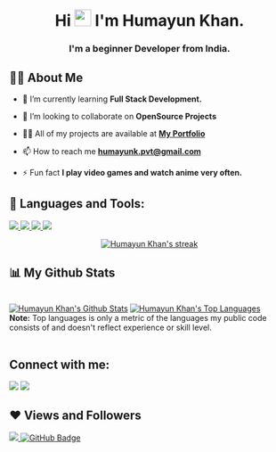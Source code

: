 <!-- <a href="#"><img width="100%" height="auto" src="https://i.imgur.com/iXuL1HG.png" height="175px"/></a> -->

<h1 align="center">Hi <img src="https://raw.githubusercontent.com/MartinHeinz/MartinHeinz/master/wave.gif" width="30px"> I'm Humayun Khan.</h1>
<h3 align="center">I'm a beginner Developer from India.</h3>


## 🙋‍♂️ About Me

- 🌱 I’m currently learning **Full Stack Development.**

- 👯 I’m looking to collaborate on **OpenSource Projects**

- 👨‍💻 All of my projects are available at **[My Portfolio](https://humayunk01.github.io/portfolio/)**

- 📫 How to reach me **humayunk.pvt@gmail.com**

- ⚡ Fun fact **I play video games and watch anime very often.**

## 🚀 Languages and Tools:

<p align="left"> 
    <a href="https://developer.mozilla.org/en-US/docs/Web/JavaScript" target="_blank"> <img src="https://img.icons8.com/color/48/000000/javascript.png"/> </a> 
    <a href="https://www.w3.org/html/" target="_blank"> <img src="https://img.icons8.com/color/48/000000/html-5.png"/> </a> 
    <a href="https://www.w3schools.com/css/" target="_blank"> <img src="https://img.icons8.com/color/48/000000/css3.png"/> </a>   
    <a href="https://git-scm.com/" target="_blank"> <img src="https://img.icons8.com/color/48/000000/git.png"/> </a> 
</p>

<p align="center">
    <a href="https://github.com/HumayunnK01/github-readme-streak-stats">
        <img title="🔥 Get streak stats for your profile at git.io/streak-stats" alt="Humayun Khan's streak" src="https://github-readme-streak-stats.herokuapp.com/?user=HumayunK01&theme=black-ice&hide_border=true&stroke=0000&background=060A0CD0"/>
    </a>
</p>

## 📊 My Github Stats

  <br/>
    <a href="https://github.com/HumayunK01/github-readme-stats"><img alt="Humayun Khan's Github Stats" src="https://github-readme-stats.vercel.app/api?username=HumayunK01&show_icons=true&count_private=true&theme=react&hide_border=true&bg_color=0D1117" /></a>
  <a href="https://github.com/HumayunK01/github-readme-stats"><img alt="Humayun Khan's Top Languages" src="https://github-readme-stats.vercel.app/api/top-langs/?username=HumayunK01&langs_count=8&count_private=true&layout=compact&theme=react&hide_border=true&bg_color=0D1117" /></a>
  <br/>
  <b>Note:</b> Top languages is only a metric of the languages my public code consists of and doesn't reflect experience or skill level.


<br/>
<br/>

## Connect with me:
<p align="left">

<!-- <a href = "https://www.linkedin.com/in/subham-raoniar/"><img src="https://img.icons8.com/fluent/48/000000/linkedin.png"/></a> -->
<a href = "[https://twitter.com/_mulla_sohail](https://www.linkedin.com/in/humayun-k-b7943121b/)"><img src="https://img.icons8.com/fluent/48/000000/linkedin.png"/></a>
<a href = "https://www.instagram.com/mulla_sohail_/"><img src="https://img.icons8.com/fluent/48/000000/instagram-new.png"/></a>
<!-- <a href = "https://www.youtube.com/channel/UC-NXT1lYAOPa3lrgWXqvuHA"><img src="https://img.icons8.com/color/48/000000/youtube-play.png"/></a> -->

</p>

## ❤ Views and Followers
<a href="https://github.com/Meghna-DAS/github-profile-views-counter">
    <img src="https://komarev.com/ghpvc/?username=HumayunK01">
</a>
<a href="https://github.com/HumayunK01?tab=followers"><img src="https://img.shields.io/github/followers/SohailMulla?label=Followers&style=social" alt="GitHub Badge"></a>
